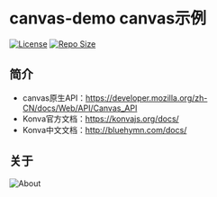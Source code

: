 # canvas-demo canvas示例

[![License](https://img.shields.io/github/license/ALI1416/canvas-demo?label=License)](https://opensource.org/licenses/BSD-3-Clause)
[![Repo Size](https://img.shields.io/github/repo-size/ALI1416/canvas-demo?label=Repo%20Size&color=success)](https://github.com/ALI1416/canvas-demo/archive/refs/heads/master.zip)

## 简介

- canvas原生API：<https://developer.mozilla.org/zh-CN/docs/Web/API/Canvas_API>
- Konva官方文档：<https://konvajs.org/docs/>
- Konva中文文档：<http://bluehymn.com/docs/>

## 关于

<picture>
  <source media="(prefers-color-scheme: dark)" srcset="https://www.404z.cn/images/about.dark.svg">
  <img alt="About" src="https://www.404z.cn/images/about.light.svg">
</picture>
